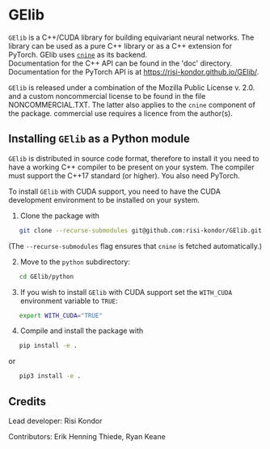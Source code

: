 # GElib

`GElib` is a C++/CUDA library for building equivariant neural networks. The library can be used as a pure 
C++ library or as a C++ extension for PyTorch. 
GElib uses [`cnine`](https://github.com/risi-kondor/cnine) as its backend.  
Documentation for the C++ API can be found in the 'doc' directory. 
Documentation for the PyTorch API is at https://risi-kondor.github.io/GElib/.

`GElib` is released under a combination of the Mozilla Public License v. 2.0. and a custom noncommercial license to be found in the file NONCOMMERCIAL.TXT. 
The latter also applies to the `cnine` component of the package. commercial use requires a licence from the 
author(s). 


## Installing `GElib` as a Python module

`GElib` is distributed in source code format, therefore to install it you need to have a working C++ 
compiler to be present on your system. The compiler must support the C++17 standard (or higher). 
You also need PyTorch. 

To install `GElib` with CUDA support, you need to have the CUDA development environment to be installed on your system. 

1. Clone the package with  
```bash
   git clone --recurse-submodules git@github.com:risi-kondor/GElib.git
   ```
(The `--recurse-submodules` flag ensures that `cnine` is fetched automatically.)

2. Move to the `python` subdirectory:
```bash
   cd GElib/python
   ```
3. If you wish to install `GElib` with CUDA support set the `WITH_CUDA` environment variable to `TRUE`:
```bash
   export WITH_CUDA="TRUE"
   ```
4. Compile and install the package with 
```bash
   pip install -e .
   ``` 
   or 
```bash
   pip3 install -e .
   ``` 

## Credits 

Lead developer: Risi Kondor

Contributors: Erik Henning Thiede, Ryan Keane

